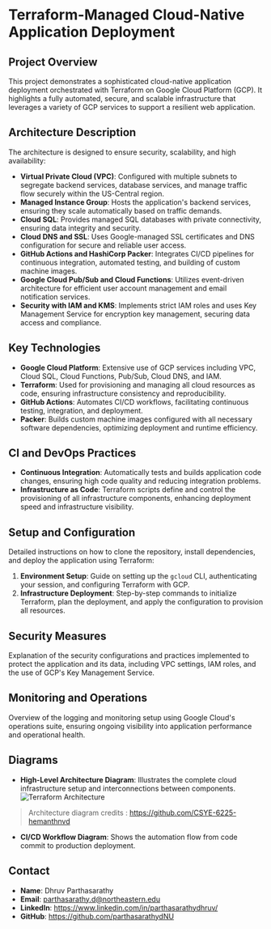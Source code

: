# Terraform-Managed Cloud-Native Application Deployment

## Project Overview

This project demonstrates a sophisticated cloud-native application deployment orchestrated with Terraform on Google Cloud Platform (GCP). It highlights a fully automated, secure, and scalable infrastructure that leverages a variety of GCP services to support a resilient web application.

## Architecture Description

The architecture is designed to ensure security, scalability, and high availability:

- **Virtual Private Cloud (VPC)**: Configured with multiple subnets to segregate backend services, database services, and manage traffic flow securely within the US-Central region.
- **Managed Instance Group**: Hosts the application's backend services, ensuring they scale automatically based on traffic demands.
- **Cloud SQL**: Provides managed SQL databases with private connectivity, ensuring data integrity and security.
- **Cloud DNS and SSL**: Uses Google-managed SSL certificates and DNS configuration for secure and reliable user access.
- **GitHub Actions and HashiCorp Packer**: Integrates CI/CD pipelines for continuous integration, automated testing, and building of custom machine images.
- **Google Cloud Pub/Sub and Cloud Functions**: Utilizes event-driven architecture for efficient user account management and email notification services.
- **Security with IAM and KMS**: Implements strict IAM roles and uses Key Management Service for encryption key management, securing data access and compliance.

## Key Technologies

- **Google Cloud Platform**: Extensive use of GCP services including VPC, Cloud SQL, Cloud Functions, Pub/Sub, Cloud DNS, and IAM.
- **Terraform**: Used for provisioning and managing all cloud resources as code, ensuring infrastructure consistency and reproducibility.
- **GitHub Actions**: Automates CI/CD workflows, facilitating continuous testing, integration, and deployment.
- **Packer**: Builds custom machine images configured with all necessary software dependencies, optimizing deployment and runtime efficiency.

## CI and DevOps Practices

- **Continuous Integration**: Automatically tests and builds application code changes, ensuring high code quality and reducing integration problems.
- **Infrastructure as Code**: Terraform scripts define and control the provisioning of all infrastructure components, enhancing deployment speed and infrastructure visibility.

## Setup and Configuration

Detailed instructions on how to clone the repository, install dependencies, and deploy the application using Terraform:

1. **Environment Setup**: Guide on setting up the `gcloud` CLI, authenticating your session, and configuring Terraform with GCP.
2. **Infrastructure Deployment**: Step-by-step commands to initialize Terraform, plan the deployment, and apply the configuration to provision all resources.

## Security Measures

Explanation of the security configurations and practices implemented to protect the application and its data, including VPC settings, IAM roles, and the use of GCP's Key Management Service.

## Monitoring and Operations

Overview of the logging and monitoring setup using Google Cloud's operations suite, ensuring ongoing visibility into application performance and operational health.

## Diagrams

- **High-Level Architecture Diagram**: Illustrates the complete cloud infrastructure setup and interconnections between components.![Terraform Architecture](https://github.com/cloud-assignments-org/tf-gcp-infra/assets/113069126/b6acda47-da1a-49aa-94b7-93170eacaaff)
> Architecture diagram credits : https://github.com/CSYE-6225-hemanthnvd

- **CI/CD Workflow Diagram**: Shows the automation flow from code commit to production deployment.

## Contact

- **Name**: Dhruv Parthasarathy
- **Email**: parthasarathy.d@northeastern.edu
- **LinkedIn**: https://www.linkedin.com/in/parthasarathydhruv/
- **GitHub**: https://github.com/parthasarathydNU
